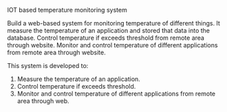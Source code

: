 IOT based temperature monitoring system


Build a web-based system for monitoring temperature of different things. It measure the temperature of an application and stored that data into the database. Control temperature if exceeds threshold from remote area through website. Monitor and control temperature of different applications from remote area through website.

This system is developed to:
1. Measure the temperature of an application.
2. Control temperature if exceeds threshold.
3. Monitor and control temperature of different applications from remote area through web.




